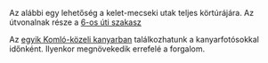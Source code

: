 Az alábbi egy lehetőség a kelet-mecseki utak teljes körtúrájára. Az útvonalnak része a [6-os úti szakasz](#6)

Az [egyik Komló-közeli kanyarban](#geo:Kanyarfot%C3%B3s%20Pont@46.187956,18.304312/?b=Ide%20id%C5%91nk%C3%A9nt%20kitelep%C3%BCl%20a%20%5BKanyarfot%C3%B3%5D%28https://kanyarfoto.com/hu%29,%20akik%20k%C3%A9pet%20k%C3%A9sz%C3%ADthetnek%20a%20kanyarg%C3%A1sodr%C3%B3l.) találkozhatunk a kanyarfotósokkal időnként. Ilyenkor megnövekedik errefelé a forgalom.
